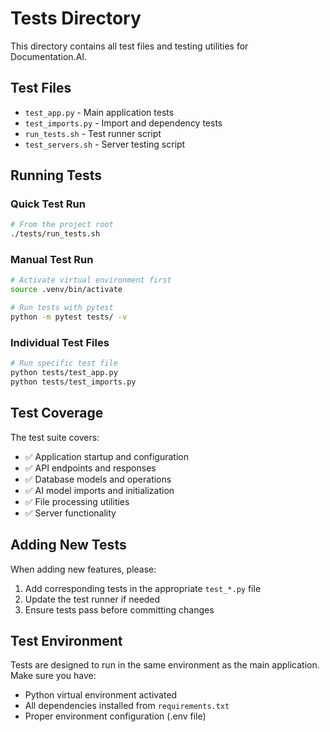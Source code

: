 # Tests Directory

This directory contains all test files and testing utilities for Documentation.AI.

## Test Files

- `test_app.py` - Main application tests
- `test_imports.py` - Import and dependency tests
- `run_tests.sh` - Test runner script
- `test_servers.sh` - Server testing script

## Running Tests

### Quick Test Run
```bash
# From the project root
./tests/run_tests.sh
```

### Manual Test Run
```bash
# Activate virtual environment first
source .venv/bin/activate

# Run tests with pytest
python -m pytest tests/ -v
```

### Individual Test Files
```bash
# Run specific test file
python tests/test_app.py
python tests/test_imports.py
```

## Test Coverage

The test suite covers:
- ✅ Application startup and configuration
- ✅ API endpoints and responses
- ✅ Database models and operations
- ✅ AI model imports and initialization
- ✅ File processing utilities
- ✅ Server functionality

## Adding New Tests

When adding new features, please:
1. Add corresponding tests in the appropriate `test_*.py` file
2. Update the test runner if needed
3. Ensure tests pass before committing changes

## Test Environment

Tests are designed to run in the same environment as the main application. Make sure you have:
- Python virtual environment activated
- All dependencies installed from `requirements.txt`
- Proper environment configuration (.env file)
